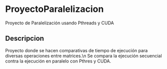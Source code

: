 # ProyectoParalelizacion
Proyecto de Paralelización usando Pthreads y CUDA

## Descripcion
Proyecto donde se hacen comparativas de tiempo de ejecución para diversas operaciones entre matrices.\n
Se compara la ejecución secuencial contra la ejecución en paralelo con Pthres y CUDA.
